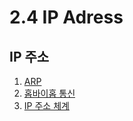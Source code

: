 # 2.4 IP Adress

## IP 주소

1. [ARP](https://congruous-parcel-450.notion.site/ARP-0d79c78d8a874314aebf9c87d8d3e810?pvs=4)</br>
2. [홉바이홉 통신](https://congruous-parcel-450.notion.site/0e1bd6003d3c4b7fb2b0dd02586d760a?pvs=4)</br>
3. [IP 주소 체계](https://congruous-parcel-450.notion.site/IP-4864647cf44a443eb42179e668cf849f?pvs=4)</br>